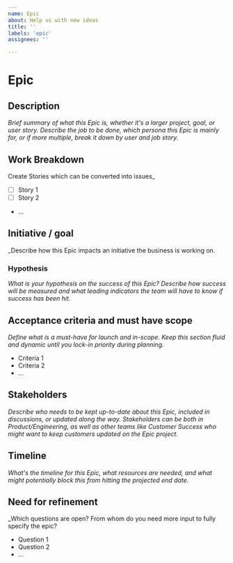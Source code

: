 ```yaml
---
name: Epic
about: Help us with new ideas
title: ''
labels: 'epic'
assignees: ''

---
```


# Epic

## Description
_Brief summary of what this Epic is, whether it's a larger project, goal, or user story. Describe the job to be done, which persona this Epic is mainly for, or if more multiple, break it down by user and job story._

## Work Breakdown
Create Stories which can be converted into issues_
- [ ] Story 1
- [ ] Story 2
- ...

## Initiative / goal
_Describe how this Epic impacts an initiative the business is working on. 

### Hypothesis
_What is your hypothesis on the success of this Epic? Describe how success will be measured and what leading indicators the team will have to know if success has been hit._

## Acceptance criteria and must have scope
_Define what is a must-have for launch and in-scope. Keep this section fluid and dynamic until you lock-in priority during planning._
- Criteria 1
- Criteria 2
- ...

## Stakeholders
_Describe who needs to be kept up-to-date about this Epic, included in discussions, or updated along the way. Stakeholders can be both in Product/Engineering, as well as other teams like Customer Success who might want to keep customers updated on the Epic project._

## Timeline
_What's the timeline for this Epic, what resources are needed, and what might potentially block this from hitting the projected end date._

## Need for refinement
_Which questions are open? From whom do you need more input to fully specify the epic?
- Question 1
- Question 2
- ...